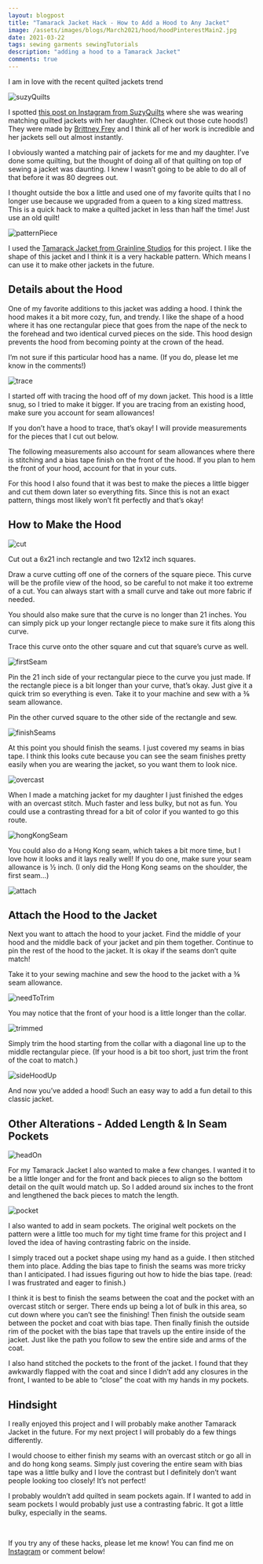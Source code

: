 ```yaml
---
layout: blogpost
title: "Tamarack Jacket Hack - How to Add a Hood to Any Jacket"
image: /assets/images/blogs/March2021/hood/hoodPinterestMain2.jpg
date: 2021-03-22
tags: sewing garments sewingTutorials
description: "adding a hood to a Tamarack Jacket"
comments: true
---
```


I am in love with the recent quilted jackets trend

![suzyQuilts](/assets/images/blogs/March2021/hood/suzyQuilts.jpg)

I spotted [this post on Instagram from SuzyQuilts](https://www.instagram.com/p/CKWpNgpLjSh/) where she was wearing matching quilted jackets with her daughter. (Check out those cute hoods!) They were made by [Brittney Frey](https://www.instagram.com/brittney.frey/) and I think all of her work is incredible and her jackets sell out almost instantly.

I obviously wanted a matching pair of jackets for me and my daughter. I’ve done some quilting, but the thought of doing all of that quilting on top of sewing a jacket was daunting. I knew I wasn’t going to be able to do all of that before it was 80 degrees out.

I thought outside the box a little and used one of my favorite quilts that I no longer use because we upgraded from a queen to a king sized mattress. This is a quick hack to make a quilted jacket in less than half the time! Just use an old quilt!

![patternPiece](/assets/images/blogs/March2021/hood/patternPiece.jpg)

I used the [Tamarack Jacket from Grainline Studios](https://grainlinestudio.com/products/tamarack-jacket?variant=22533585502290) for this project. I like the shape of this jacket and I think it is a very hackable pattern. Which means I can use it to make other jackets in the future.

## Details about the Hood

One of my favorite additions to this jacket was adding a hood. I think the hood makes it a bit more cozy, fun, and trendy. I like the shape of a hood where it has one rectangular piece that goes from the nape of the neck to the forehead and two identical curved pieces on the side. This hood design prevents the hood from becoming pointy at the crown of the head.

I’m not sure if this particular hood has a name. (If you do, please let me know in the comments!)

![trace](/assets/images/blogs/March2021/hood/trace.jpg)

I started off with tracing the hood off of my down jacket. This hood is a little snug, so I tried to make it bigger. If you are tracing from an existing hood, make sure you account for seam allowances!

If you don’t have a hood to trace, that’s okay! I will provide measurements for the pieces that I cut out below.

The following measurements also account for seam allowances where there is stitching and a bias tape finish on the front of the hood. If you plan to hem the front of your hood, account for that in your cuts.

For this hood I also found that it was best to make the pieces a little bigger and cut them down later so everything fits. Since this is not an exact pattern, things most likely won’t fit perfectly and that’s okay!

## How to Make the Hood

![cut](/assets/images/blogs/March2021/hood/pieces.jpg)

Cut out a 6x21 inch rectangle and two 12x12 inch squares.

Draw a curve cutting off one of the corners of the square piece. This curve will be the profile view of the hood, so be careful to not make it too extreme of a cut. You can always start with a small curve and take out more fabric if needed. 

You should also make sure that the curve is no longer than 21 inches. You can simply pick up your longer rectangle piece to make sure it fits along this curve.

Trace this curve onto the other square and cut that square’s curve as well. 

![firstSeam](/assets/images/blogs/March2021/hood/firstHoodSeam.jpg)

Pin the 21 inch side of your rectangular piece to the curve you just made. If the rectangle piece is a bit longer than your curve, that’s okay. Just give it a quick trim so everything is even. Take it to your machine and sew with a ⅜ seam allowance.

Pin the other curved square to the other side of the rectangle and sew.

![finishSeams](/assets/images/blogs/March2021/hood/biasTape.jpg)

At this point you should finish the seams. I just covered my seams in bias tape. I think this looks cute because you can see the seam finishes pretty easily when you are wearing the jacket, so you want them to look nice. 

![overcast](/assets/images/blogs/March2021/hood/overcastSeams.jpg)

When I made a matching jacket for my daughter I just finished the edges with an overcast stitch. Much faster and less bulky, but not as fun. You could use a contrasting thread for a bit of color if you wanted to go this route.

![hongKongSeam](/assets/images/blogs/March2021/hood/hongKongSeams.jpg)

You could also do a Hong Kong seam, which takes a bit more time, but I love how it looks and it lays really well! If you do one, make sure your seam allowance is ½ inch. (I only did the Hong Kong seams on the shoulder, the first seam…)

![attach](/assets/images/blogs/March2021/hood/pinToCoat.jpg)

## Attach the Hood to the Jacket

Next you want to attach the hood to your jacket. Find the middle of your hood and the middle back of your jacket and pin them together. Continue to pin the rest of the hood to the jacket. It is okay if the seams don’t quite match!

Take it to your sewing machine and sew the hood to the jacket with a ⅜ seam allowance. 

![needToTrim](/assets/images/blogs/March2021/hood/trimToJacket.jpg)

You may notice that the front of your hood is a little longer than the collar. 

![trimmed](/assets/images/blogs/March2021/hood/trim.jpg)

Simply trim the hood starting from the collar with a diagonal line up to the middle rectangular piece. (If your hood is a bit too short, just trim the front of the coat to match.)

![sideHoodUp](/assets/images/blogs/March2021/hood/sideHoodUp.jpg)

And now you’ve added a hood! Such an easy way to add a fun detail to this classic jacket.

## Other Alterations - Added Length & In Seam Pockets

![headOn](/assets/images/blogs/March2021/hood/headOn.jpg)

For my Tamarack Jacket I also wanted to make a few changes. I wanted it to be a little longer and for the front and back pieces to align so the bottom detail on the quilt would match up. So I added around six inches to the front and lengthened the back pieces to match the length. 

![pocket](/assets/images/blogs/March2021/hood/pocket.jpg)

I also wanted to add in seam pockets. The original welt pockets on the pattern were a little too much for my tight time frame for this project and I loved the idea of having contrasting fabric on the inside. 

I simply traced out a pocket shape using my hand as a guide. I then stitched them into place. Adding the bias tape to finish the seams was more tricky than I anticipated. I had issues figuring out how to hide the bias tape. (read: I was frustrated and eager to finish.) 

I think it is best to finish the seams between the coat and the pocket with an overcast stitch or serger. There ends up being a lot of bulk in this area, so cut down where you can’t see the finishing! Then finish the outside seam between the pocket and coat with bias tape. Then finally finish the outside rim of the pocket with the bias tape that travels up the entire inside of the jacket. Just like the path you follow to sew the entire side and arms of the coat. 

I also hand stitched the pockets to the front of the jacket. I found that they awkwardly flapped with the coat and since I didn’t add any closures in the front, I wanted to be able to “close” the coat with my hands in my pockets.

## Hindsight

I really enjoyed this project and I will probably make another Tamarack Jacket in the future. For my next project I will probably do a few things differently.

I would choose to either finish my seams with an overcast stitch or go all in and do hong kong seams. Simply just covering the entire seam with bias tape was a little bulky and I love the contrast but I definitely don’t want people looking too closely! It’s not perfect!

I probably wouldn’t add quilted in seam pockets again. If I wanted to add in seam pockets I would probably just use a contrasting fabric. It got a little bulky, especially in the seams.

<br>

If you try any of these hacks, please let me know! You can find me on [Instagram](https://www.instagram.com/joyberrystudios/?hl=en) or comment below!

<br>
<br>
